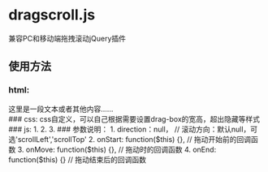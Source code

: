 # dragscroll.js
兼容PC和移动端拖拽滚动jQuery插件
## 使用方法
### html:
<div class="drag-box">
  <div class="drag">这里是一段文本或者其他内容......</div>
</div>
### css:
css自定义，可以自己根据需要设置drag-box的宽高，超出隐藏等样式
### js:
1. <script src="../path/jquery-1.12.4.min.js"></script>
2. <script src="../path/jquery.dragscroll.js"></script>
3. <script type="text/javascript">
4.   $('.drag').dragscroll();
5. </script>
### 参数说明：
1. direction：null，  // 滚动方向：默认null，可选'scrollLeft','scrollTop'
2. onStart: function($this) {}, // 拖动开始前的回调函数
3. onMove: function($this) {},  // 拖动时的回调函数
4. onEnd: function($this) {}    // 拖动结束后的回调函数
